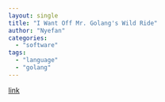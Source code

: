 ```yaml
---
layout: single
title: "I Want Off Mr. Golang's Wild Ride"
author: "Nyefan"
categories:
  - "software"
tags:
  - "language"
  - "golang"
---
```

[link](https://fasterthanli.me/articles/i-want-off-mr-golangs-wild-ride)